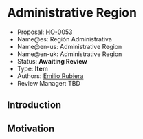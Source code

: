 # Administrative Region

* Proposal: [HO-0053](0053-administrative-region.md)
* Name@es: Región Administrativa
* Name@en-us: Administrative Region
* Name@en-uk: Administrative Region
* Status: **Awaiting Review**
* Type: **Item**
* Authors: [Emilio Rubiera](https://github.com/spitxa)
* Review Manager: TBD

## Introduction



## Motivation
